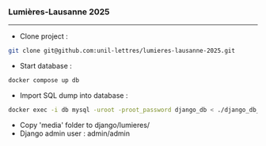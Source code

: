 ### Lumières-Lausanne 2025
---
- Clone project :
```bash
git clone git@github.com:unil-lettres/lumieres-lausanne-2025.git
```
- Start database :
```bash
docker compose up db
```
- Import SQL dump into database :
```bash
docker exec -i db mysql -uroot -proot_password django_db < ./django_db_dump.sql
```
- Copy 'media' folder to django/lumieres/
- Django admin user : admin/admin
